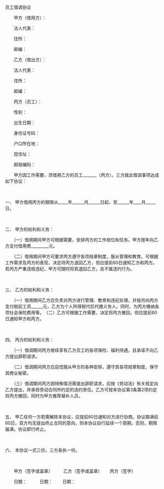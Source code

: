 



员工借调协议



 

　　甲方（借用方）：

　　法人代表：

　　住所：

　　邮编：　　

　　乙方（借出方）：

　　法人代表：

　　住所：

　　邮编：　　

　　丙方（员工）：

　　性别：

　　出生日期：

　　身份证号码：

　　户口所在地：

　　现住址：

　　邮政编码：　　

　　甲方因工作需要，须借用乙方的员工_______（丙方）。三方就此借调事项达成如下协议：

　　

一、
甲方借用丙方的期限从_____年______月______日起，至______年____月_____日。

　　

二、
甲方的权利和义务：　　

　　（一）借用期间甲方可根据需要，安排丙方的工作岗位和任务。甲方按年向乙方支付借用费_________元。　　

　　（二）借用期间甲方可要求丙方遵守各项规章制度，服从管理和教育。可根据工作需求及丙方的表现，决定将丙方退回乙方，但应提前60日通知乙方和丙方。若丙方严重违规违纪，甲方可随时将其退回乙方，且不属违约行为。

　　

三、
乙方的权利和义务：　　

　　（一）借用期间乙方应负责对丙方进行管理、教育和违纪处理，并按月向丙方支付税前工资______元，乙方为个人所得税代扣代缴义务人。同时，为丙方缴纳各项社会保险费用等。　（二）乙方可根据工作需要，决定将丙方撤回，但应提前60日通知甲方和丙方。

　　

四、
丙方的权利和义务：　　

　　（一）借调期间丙方继续享有乙方员工的各项保险、福利待遇，且承诺不向乙方提出辞职请求。　　

　　（二）借调期间丙方应自觉服从甲方的各种安排，遵守其各项规章制度，保守其商业秘密。　　

　　（三）借调期间丙方因特殊情况需提出辞职请求，应按《劳动法》有关规定向乙方提出，并承担劳动合同所约定的违约责任。乙方可按本协议第3条第2项约定将丙方撤回，同时为甲方推荐替补人员。

　　

五、
甲乙任何一方若需解除本协议，应提前60日通知对方进行协商。协议期满前60日，双方均无提出终止合同的意向，则本协议自行延续一个周期。否则，期限届满，协议即行终止。

　　

六、
本协议一式三份，三方各执一份。

　　

　　甲方（签字或盖章）　　　乙方（签字或盖章）　　 丙方（签字）

　　日期：　　　日期：　　 日期：